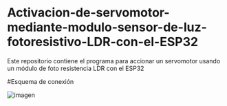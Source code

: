 # Activacion-de-servomotor-mediante-modulo-sensor-de-luz-fotoresistivo-LDR-con-el-ESP32
Este repositorio contiene el programa para accionar un servomotor usando un módulo de foto resistencia LDR con el ESP32 

#Esquema de conexión

![imagen](https://github.com/raymundosoto/Activacion-de-servomotor-mediante-modulo-sensor-de-luz-fotoresistivo-LDR-con-el-ESP32/assets/72757419/73e55175-22e7-4614-9afb-29d0e1aef80d)

